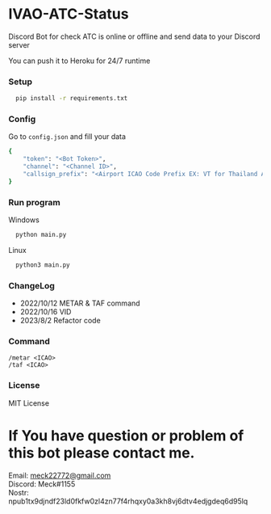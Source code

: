 <!--# 🛑BOT NOT WORK NOW!! I'LL FIX IT ASAP.🛑
<hr>-->
# IVAO-ATC-Status
Discord Bot for check ATC is online or offline and send data to your Discord server

You can push it to Heroku for 24/7 runtime

### Setup
```bash
  pip install -r requirements.txt
```
### Config 
Go to <code>config.json</code> and fill your data
```bash
{
    "token": "<Bot Token>",
    "channel": "<Channel ID>",
    "callsign_prefix": "<Airport ICAO Code Prefix EX: VT for Thailand Airport | Prefix is mean start with that string>"
}
```

### Run program
Windows
```bash
  python main.py
```

Linux
```bash
  python3 main.py
```

### ChangeLog
- 2022/10/12 METAR & TAF command
- 2022/10/16 VID
- 2023/8/2 Refactor code

### Command
```
/metar <ICAO>
/taf <ICAO>
```


### License
MIT License

# If You have question or problem of this bot please contact me.
Email: meck22772@gmail.com<br>
Discord: Meck#1155<br>
Nostr: npub1tx9djndf23ld0fkfw0zl4zn77f4rhqxy0a3kh8vj6dtv4edjgdeq6d95lq

